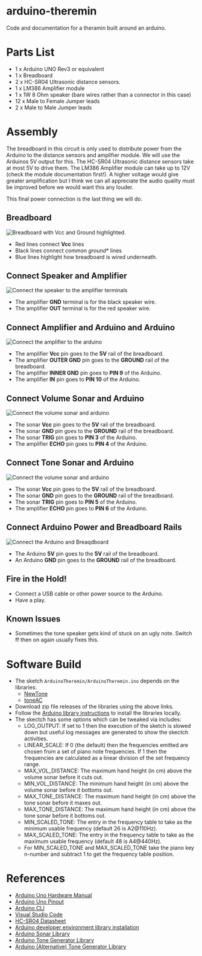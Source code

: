 # arduino-theremin
Code and documentation for a theramin built around an arduino.

# Parts List

*  1 x Arduino UNO Rev3 or equivalent
*  1 x Breadboard
*  2 x HC-SR04 Ultrasonic distance sensors.
*  1 x LM386 Amplifier module
*  1 x 1W 8 Ohm speaker (bare wires rather than a connector in this case)
*  12 x Male to Female Jumper leads
*  2 x Male to Male Jumper leads

# Assembly 

The breadboard in this circuit is only used to distribute power from the Arduino to the distance sensors and amplifier module.
We will use the Arduinos 5V output for this.  The HC-SR04 Ultrasonic distance sensors take at most 5V to drive them.
The LM386 Amplifier module can take up to 12V (check the module documentation first!).  A higher voltage would give greater amplification 
but I think we can all appreciate the audio quality must be improved before we would want this any louder.

This final power connection is the last thing we will do.

## Breadboard 
![Breadboard with Vcc and Ground highlighted.](images/breadboard_vcc_gnd.jpg)

*  Red lines connect **Vcc** lines
*  Black lines connect common *ground** lines
*  Blue lines highlight how breadboard is wired underneath.  

## Connect Speaker and Amplifier
![Connect the speaker to the amplifier terminals](images/step1_speaker.jpg)

*  The amplifier **GND** terminal is for the black speaker wire.
*  The amplifier **OUT** terminal is for the red speaker wire.

## Connect Amplifier and Arduino and Arduino
![Connect the amplifier to the arduino](images/step2_amplifier.jpg)

*  The amplifier **Vcc** pin goes to the **5V** rail of the breadboard.
*  The amplifier **OUTER GND** pin goes to the **GROUND** rail of the breadboard.
*  The amplifier **INNER GND** pin goes to **PIN 9** of the Arduino.
*  The amplifier **IN** pin goes to **PIN 10** of the Arduino.

## Connect Volume Sonar and Arduino
![Connect the volume sonar and arduino](images/step3_volume.jpg)

*  The sonar **Vcc** pin goes to the **5V** rail of the breadboard.
*  The sonar **GND** pin goes to the **GROUND** rail of the breadboard.
*  The sonar **TRIG** pin goes to **PIN 3** of the Arduino.
*  The amplifier **ECHO** pin goes to **PIN 4** of the Arduino.

## Connect Tone Sonar and Arduino
![Connect the volume sonar and arduino](images/step4_tone.jpg)

*  The sonar **Vcc** pin goes to the **5V** rail of the breadboard.
*  The sonar **GND** pin goes to the **GROUND** rail of the breadboard.
*  The sonar **TRIG** pin goes to **PIN 5** of the Arduino.
*  The amplifier **ECHO** pin goes to **PIN 6** of the Arduino.

## Connect Arduino Power and Breadboard Rails
![Connect the Arduino and Breaqdboard](images/step5_arduino.jpg)

*  The Arduino **5V** pin goes to the **5V** rail of the breadboard.
*  An Arduino **GND** pin goes to the **GROUND** rail of the breadboard.

## Fire in the Hold!

*  Connect a USB cable or other power source to the Arduino.
*  Have a play.

## Known Issues

*  Sometimes the tone speaker gets kind of stuck on an ugly note.  Switch ff then on again usually fixes this.

# Software Build

*  The sketch ```ArduinoTheremin/ArduinoTheremin.ino``` depends on the libraries:
    +  [NewTone](https://bitbucket.org/teckel12/arduino-new-tone/wiki/Home)
    +  [toneAC](https://bitbucket.org/teckel12/arduino-toneac/wiki/Home)
*  Download zip file releases of the libraries using the above links.
*  Follow the [Arduino library instructions](https://docs.arduino.cc/software/ide-v1/tutorials/installing-libraries/#toc4) to install the libraries locally.
*  The skectch has some options which can be tweaked via includes:
    +  LOG_OUTPUT: If set to 1 then the execution of the sketch is slowed down but useful log messages are generated to show the skectch activities.
    +  LINEAR_SCALE:  If 0 (the default) then the frequencies emitted are chosen from a set of piano note frequencies.  If 1 then the frequencies are calculated as a linear division of the set frequency range.
    +  MAX_VOL_DISTANCE:  The maximum hand height (in cm) above the volume sonar before it cuts out.
    +  MIN_VOL_DISTANCE:  The minimum hand height (in cm) above the volume sonar before it bottoms out.
    +  MAX_TONE_DISTANCE: The maximum hand height (in cm) above the tone sonar before it maxes out.
    +  MAX_TONE_DISTANCE: The maximum hand height (in cm) above the tone sonar before it bottoms out.
    +  MIN_SCALED_TONE: The entry in the frequency table to take as the minimum usable frequency (default 26 is A2@110Hz).
    +  MAX_SCALED_TONE: The entry in the frequency table to take as the maximum usable frequency (default 48 is A4@440Hz).
    +  For MIN_SCALED_TONE and MAX_SCALED_TONE take the piano key n-number and subtract 1 to get the frequency table position.

# References

*  [Arduino Uno Hardware Manual](https://docs.arduino.cc/hardware/uno-rev3/)
*  [Arduino Uno Pinout](https://docs.arduino.cc/retired/boards/arduino-uno-rev3-with-long-pins/)
*  [Arduino CLI](https://arduino.github.io/arduino-cli/0.35/)
*  [Visual Studio Code](https://code.visualstudio.com/)
*  [HC-SR04 Datasheet](https://cdn.sparkfun.com/datasheets/Sensors/Proximity/HCSR04.pdf)
*  [Arduino developer environment library installation](https://docs.arduino.cc/software/ide-v1/tutorials/installing-libraries/#toc4)
*  [Arduino Sonar Library](https://bitbucket.org/teckel12/arduino-new-ping/wiki/Home)
*  [Arduino Tone Generator Library](https://bitbucket.org/teckel12/arduino-toneac/wiki/Home)
*  [Arduino (Alternative) Tone Generator Library](https://bitbucket.org/teckel12/arduino-new-tone/wiki/Home)
